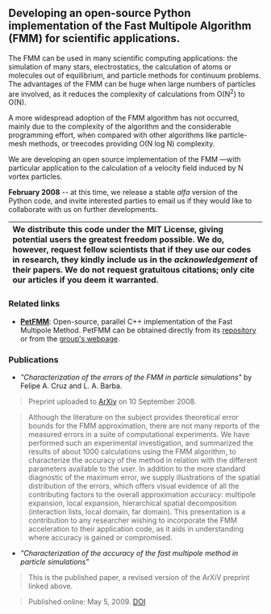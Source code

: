 ## Developing an open-source Python implementation of the Fast Multipole Algorithm (FMM) for scientific applications. ##

The FMM can be used in many scientific computing applications: the simulation of many stars, electrostatics, the calculation of atoms or molecules out of equilibrium, and particle methods for continuum problems. The advantages of the FMM can be huge when large numbers of particles are involved, as it reduces the complexity of calculations from O(N<sup>2</sup>) to O(N).

A more widespread adoption of the FMM algorithm has not occurred, mainly due to the complexity of the algorithm and the considerable programming effort, when compared with other algorithms like particle-mesh methods, or treecodes providing O(N log N) complexity.

We are developing an open source implementation of the FMM —with particular application to the calculation of a velocity field induced by N vortex particles.

**February 2008** -- at this time, we release a stable _alfa_ version of the Python code, and invite interested parties to email us if they would like to collaborate with us on further developments.

|We distribute this code under the MIT License, giving potential users the greatest freedom possible.  We do, however, request fellow scientists that if they use our codes in research, they kindly include us in the _acknowledgement_ of their papers.  We do not request gratuitous citations;  only cite our articles if you deem it warranted.|
|:--------------------------------------------------------------------------------------------------------------------------------------------------------------------------------------------------------------------------------------------------------------------------------------------------------------------------------------------------|

### Related links ###

  * **[PetFMM](http://barbagroup.bu.edu/Barba_group/PetFMM.html)**: Open-source, parallel C++ implementation of the Fast Multipole Method. PetFMM can be obtained directly from its [repository](http://bitbucket.org/petfmm/petfmm-dev/) or from the [group's webpage](http://barbagroup.bu.edu/Barba_group/PetFMM.html).

### Publications ###

  * _"Characterization of the errors of the FMM in particle simulations"_  by Felipe A. Cruz and L. A. Barba.

> Preprint uploaded to [ArXiv](http://arxiv.org/abs/0809.1810) on 10 September 2008.

> Although the literature on the subject provides theoretical error bounds for the FMM approximation, there are not many reports of the measured errors in a suite of computational experiments.  We have performed such an experimental investigation, and summarized the results of about 1000 calculations using the FMM algorithm, to characterize the accuracy of the method in relation with the different parameters available to the user.  In addition to the more standard diagnostic of the maximum error, we supply illustrations of the spatial distribution of the errors, which offers visual evidence of all the contributing factors to the overall approximation accuracy: multipole expansion, local expansion, hierarchical spatial decomposition (interaction lists, local domain, far domain). This presentation is a contribution to any researcher wishing to incorporate the FMM acceleration to their application code, as it aids in understanding where accuracy is gained or compromised.

  * _"Characterization of the accuracy of the fast multipole method in particle simulations"_

> This is the published paper, a revised version of the ArXiV preprint linked above.

> Published online: May 5, 2009.  [DOI](http://dx.doi.org/10.1002/nme.2611)